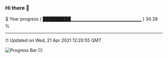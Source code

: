 ### Hi there 👋

⏳ Year progress { █████████▁▁▁▁▁▁▁▁▁▁▁▁▁▁▁▁▁▁▁▁▁ } 30.28 %

---

⏰ Updated on Wed, 21 Apr 2021 12:20:55 GMT

![Progress Bar CI](https://github.com/liununu/liununu/workflows/Progress%20Bar%20CI/badge.svg)
